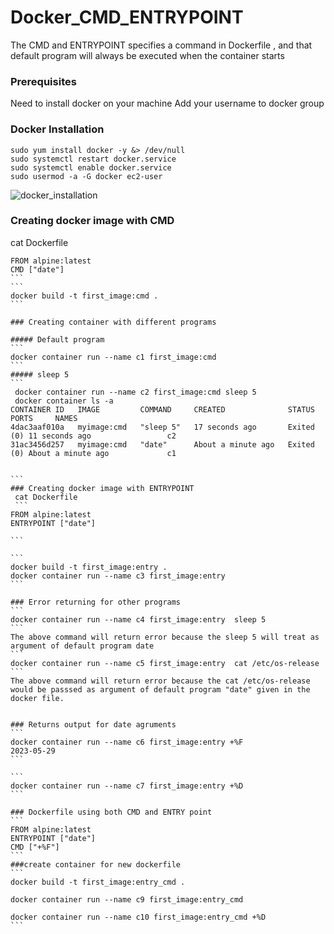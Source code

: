# Docker_CMD_ENTRYPOINT
The CMD and ENTRYPOINT specifies a command in Dockerfile , and that default program  will always be executed when the container starts


### Prerequisites
Need to install docker on your machine
Add your username to docker group

### Docker Installation

```
sudo yum install docker -y &> /dev/null
sudo systemctl restart docker.service
sudo systemctl enable docker.service
sudo usermod -a -G docker ec2-user
```
![docker_installation](https://github.com/Nisha-Sugathan/Docker-Bind_mounting/assets/134600837/ba7797c4-9a73-4ce6-b593-2befa5850e0d)

### Creating docker image with CMD
 cat Dockerfile 
``````
FROM alpine:latest
CMD ["date"]
```
```
docker build -t first_image:cmd .
```

### Creating container with different programs

##### Default program
```
docker container run --name c1 first_image:cmd
```
##### sleep 5
```
 docker container run --name c2 first_image:cmd sleep 5
 docker container ls -a
CONTAINER ID   IMAGE         COMMAND     CREATED              STATUS                          PORTS     NAMES
4dac3aaf010a   myimage:cmd   "sleep 5"   17 seconds ago       Exited (0) 11 seconds ago                 c2
31ac3456d257   myimage:cmd   "date"      About a minute ago   Exited (0) About a minute ago             c1


```
### Creating docker image with ENTRYPOINT
 cat Dockerfile 
 ```
FROM alpine:latest
ENTRYPOINT ["date"]

```

```
docker build -t first_image:entry .
docker container run --name c3 first_image:entry 
```

### Error returning for other programs
```
docker container run --name c4 first_image:entry  sleep 5
```
The above command will return error because the sleep 5 will treat as argument of default program date
```
docker container run --name c5 first_image:entry  cat /etc/os-release
```
The above command will return error because the cat /etc/os-release would be passsed as argument of default program "date" given in the docker file.


### Returns output for date agruments
```
docker container run --name c6 first_image:entry +%F
2023-05-29
```

```
docker container run --name c7 first_image:entry +%D
```

### Dockerfile using both CMD and ENTRY point
```
FROM alpine:latest
ENTRYPOINT ["date"]
CMD ["+%F"]
```
###create container for new dockerfile
```
docker build -t first_image:entry_cmd .

docker container run --name c9 first_image:entry_cmd

docker container run --name c10 first_image:entry_cmd +%D
```

